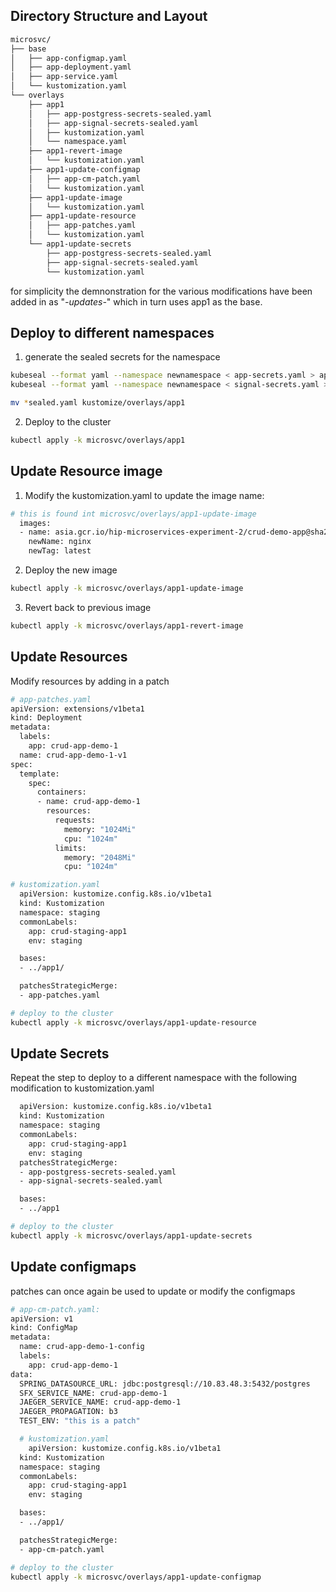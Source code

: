 ## Directory Structure and Layout
```bash
microsvc/
├── base
│   ├── app-configmap.yaml
│   ├── app-deployment.yaml
│   ├── app-service.yaml
│   └── kustomization.yaml
└── overlays
    ├── app1
    │   ├── app-postgress-secrets-sealed.yaml
    │   ├── app-signal-secrets-sealed.yaml
    │   ├── kustomization.yaml
    │   └── namespace.yaml
    ├── app1-revert-image
    │   └── kustomization.yaml
    ├── app1-update-configmap
    │   ├── app-cm-patch.yaml
    │   └── kustomization.yaml
    ├── app1-update-image
    │   └── kustomization.yaml
    ├── app1-update-resource
    │   ├── app-patches.yaml
    │   └── kustomization.yaml
    └── app1-update-secrets
        ├── app-postgress-secrets-sealed.yaml
        ├── app-signal-secrets-sealed.yaml
        └── kustomization.yaml
```
for simplicity the demnonstration for the various modifications have been added in as "*-updates-*" which in turn uses app1 as the base.

## Deploy to different namespaces
1. generate the sealed secrets for the namespace

```bash
kubeseal --format yaml --namespace newnamespace < app-secrets.yaml > app-postgress-secrets-sealed.yaml
kubeseal --format yaml --namespace newnamespace < signal-secrets.yaml > app-signal-secrets-sealed.yaml

mv *sealed.yaml kustomize/overlays/app1

```

2. Deploy to the cluster
```bash
kubectl apply -k microsvc/overlays/app1
```

## Update Resource image
1. Modify the kustomization.yaml to update the image name:
```bash
# this is found int microsvc/overlays/app1-update-image
  images:
  - name: asia.gcr.io/hip-microservices-experiment-2/crud-demo-app@sha256:1d0d20effaf07fca9acbdf5b5d8330f2b917793ddfb72e9e81c3ae45d4bcf851 
    newName: nginx
    newTag: latest 
```

2. Deploy the new image
```bash
kubectl apply -k microsvc/overlays/app1-update-image
```

3. Revert back to previous image
```bash
kubectl apply -k microsvc/overlays/app1-revert-image
```

## Update Resources
Modify resources by adding in a patch

```bash
# app-patches.yaml
apiVersion: extensions/v1beta1
kind: Deployment
metadata:
  labels:
    app: crud-app-demo-1
  name: crud-app-demo-1-v1
spec:
  template:
    spec:
      containers:
      - name: crud-app-demo-1
        resources:
          requests:
            memory: "1024Mi"
            cpu: "1024m"
          limits:
            memory: "2048Mi"
            cpu: "1024m"

# kustomization.yaml
  apiVersion: kustomize.config.k8s.io/v1beta1
  kind: Kustomization
  namespace: staging
  commonLabels:
    app: crud-staging-app1
    env: staging

  bases:
  - ../app1/

  patchesStrategicMerge:
  - app-patches.yaml 

# deploy to the cluster
kubectl apply -k microsvc/overlays/app1-update-resource

```

## Update Secrets
Repeat the step to deploy to a different namespace with the following modification to kustomization.yaml 
```bash
  apiVersion: kustomize.config.k8s.io/v1beta1
  kind: Kustomization
  namespace: staging
  commonLabels:
    app: crud-staging-app1
    env: staging
  patchesStrategicMerge:
  - app-postgress-secrets-sealed.yaml
  - app-signal-secrets-sealed.yaml

  bases:
  - ../app1

# deploy to the cluster
kubectl apply -k microsvc/overlays/app1-update-secrets

```
## Update configmaps
patches can once again be used to update or modify the configmaps
```bash
# app-cm-patch.yaml:
apiVersion: v1
kind: ConfigMap
metadata:
  name: crud-app-demo-1-config
  labels:
    app: crud-app-demo-1
data:
  SPRING_DATASOURCE_URL: jdbc:postgresql://10.83.48.3:5432/postgres
  SFX_SERVICE_NAME: crud-app-demo-1
  JAEGER_SERVICE_NAME: crud-app-demo-1
  JAEGER_PROPAGATION: b3
  TEST_ENV: "this is a patch"

  # kustomization.yaml
    apiVersion: kustomize.config.k8s.io/v1beta1
  kind: Kustomization
  namespace: staging
  commonLabels:
    app: crud-staging-app1
    env: staging

  bases:
  - ../app1/

  patchesStrategicMerge:
  - app-cm-patch.yaml 

# deploy to the cluster
kubectl apply -k microsvc/overlays/app1-update-configmap
```